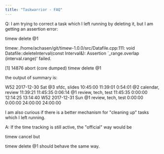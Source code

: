 ```yaml
---
title: "Taskwarrior - FAQ"
---
```


Q: I am trying to correct a task which I left running by deleting it, but I am getting an assertion error:

timew delete @1

timew: /home/achasen/git/timew-1.0.0/src/Datafile.cpp:111: void Datafile::deleteInterval(const Interval&): Assertion `_range.overlap (interval.range)' failed.

[1]    14876 abort (core dumped)  timew delete @1

the output of summary is:

W52 2017-12-30 Sat @3 sfdc, slides       10:45:00 11:39:01  0:54:01
                   @2 calendar, review   11:39:21 11:45:35  0:06:14
                   @1 review, tech, test 11:45:35  0:00:00 12:14:25 13:14:40
W52 2017-12-31 Sun @1 review, tech, test  0:00:00  0:00:00 24:00:00 24:00:00

I am also curious if there is a better mechanism for "cleaning up" tasks which I left running.

A: If the time tracking is still active, the "official" way would be

timew cancel
but

timew delete @1
should behave the same way.
